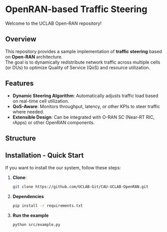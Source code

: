 # OpenRAN-based Traffic Steering
Welcome to the UCLAB Open-RAN repository!

## Overview
This repository provides a sample implementation of **traffic steering** based on **Open-RAN** architecture.  
The goal is to dynamically redistribute network traffic across multiple cells (or DUs) to optimize Quality of Service (QoS) and resource utilization.

## Features
- **Dynamic Steering Algorithm**: Automatically adjusts traffic load based on real-time cell utilization.
- **QoS-Aware**: Monitors throughput, latency, or other KPIs to steer traffic where needed.
- **Extensible Design**: Can be integrated with O-RAN SC (Near-RT RIC, rApps) or other OpenRAN components.

## Structure


## Installation - Quick Start
If you want to install the our system, follow these steps:
1. **Clone**:
   ```bash
   git clone https://github.com/UCLAB-Git/CAU-UCLAB-OpenRAN.git
2. **Dependencies**
   ```bash
   pip install -r requirements.txt
   ```
3. **Run the example**
   ```bash
   python src/example.py
   ```
